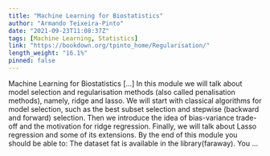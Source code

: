 ```yaml
---
title: "Machine Learning for Biostatistics"
author: "Armando Teixeira-Pinto"
date: "2021-09-23T11:08:37Z"
tags: [Machine Learning, Statistics]
link: "https://bookdown.org/tpinto_home/Regularisation/"
length_weight: "16.1%"
pinned: false
---
```


Machine Learning for Biostatistics [...] In this module we will talk about model selection and regularisation methods (also called
penalisation methods), namely, ridge and lasso. We will start with classical
algorithms for model selection, such as the best subset selection and stepwise
(backward and forward) selection. Then we introduce the idea of bias-variance
trade-off and the motivation for ridge regression. Finally, we will talk about
Lasso regression and some of its extensions. By the end of this module you should be able to: The dataset fat is available in the library(faraway). You ...
